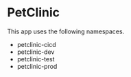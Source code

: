 # PetClinic

This app uses the following namespaces.
* petclinic-cicd
* petclinic-dev
* petclinic-test
* petclinic-prod

